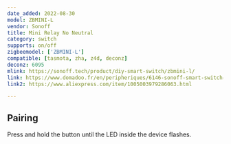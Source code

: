 ```yaml
---
date_added: 2022-08-30
model: ZBMINI-L
vendor: Sonoff
title: Mini Relay No Neutral
category: switch
supports: on/off
zigbeemodel: ['ZBMINI-L']
compatible: [tasmota, zha, z4d, deconz]
deconz: 6095
mlink: https://sonoff.tech/product/diy-smart-switch/zbmini-l/
link: https://www.domadoo.fr/en/peripheriques/6146-sonoff-smart-switch-without-neutral-zigbee-30-zbmini-l.html
link2: https://www.aliexpress.com/item/1005003979286063.html

---
```

## Pairing
Press and hold the button until the LED inside the device flashes.
